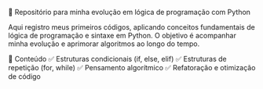 📂 Repositório para minha evolução em lógica de programação com Python

Aqui registro meus primeiros códigos, aplicando conceitos fundamentais de lógica de programação e sintaxe em Python. O objetivo é acompanhar minha evolução e aprimorar algoritmos ao longo do tempo.

🔹 Conteúdo
✅ Estruturas condicionais (if, else, elif)
✅ Estruturas de repetição (for, while)
✅ Pensamento algorítmico
✅ Refatoração e otimização de código
